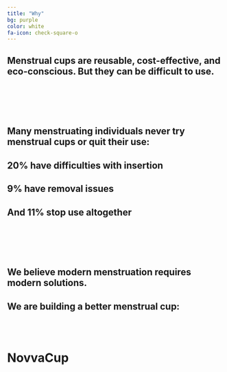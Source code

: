 ```yaml
---
title: "Why"
bg: purple
color: white
fa-icon: check-square-o
---
```


## Menstrual cups are reusable, cost-effective, and eco-conscious. But they can be difficult to use.
<br/><br/>
<br/><br/>

## Many menstruating individuals never try menstrual cups or quit their use:
## 20% have difficulties with insertion
## 9% have removal issues
## And 11% stop use altogether
<br/><br/>
<br/><br/>

## We believe modern menstruation requires modern solutions.
## We are building a better menstrual cup:
<br/><br/>
# NovvaCup
<br/><br/>
  
  
